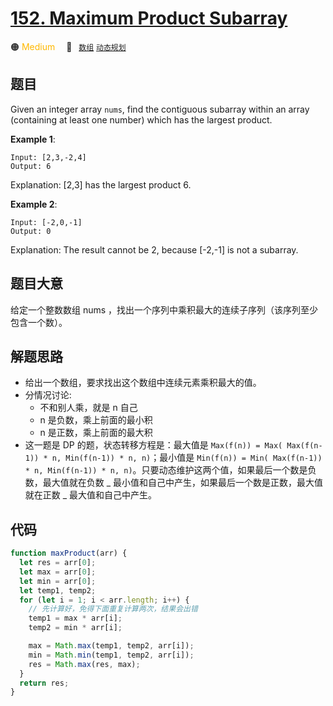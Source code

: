 # [152. Maximum Product Subarray](https://leetcode.com/problems/maximum-product-subarray/)

🟠 <font color=#ffb800>Medium</font>&emsp; 🔖&ensp; [`数组`](/leetcode/outline/tag/array.md) [`动态规划`](/leetcode/outline/tag/dynamic-programming.md)

## 题目

Given an integer array `nums`, find the contiguous subarray within an array (containing at least one number) which has the largest product.

**Example 1**:

```
Input: [2,3,-2,4]
Output: 6
```

Explanation: [2,3] has the largest product 6.

**Example 2**:

```
Input: [-2,0,-1]
Output: 0
```

Explanation: The result cannot be 2, because [-2,-1] is not a subarray.

## 题目大意

给定一个整数数组 nums ，找出一个序列中乘积最大的连续子序列（该序列至少包含一个数）。

## 解题思路

- 给出一个数组，要求找出这个数组中连续元素乘积最大的值。
- 分情况讨论:
  - 不和别人乘，就是 n 自己
  - n 是负数，乘上前面的最小积
  - n 是正数，乘上前面的最大积
- 这一题是 DP 的题，状态转移方程是：最大值是 `Max(f(n)) = Max( Max(f(n-1)) * n, Min(f(n-1)) * n, n)`；最小值是 `Min(f(n)) = Min( Max(f(n-1)) * n, Min(f(n-1)) * n, n)`。只要动态维护这两个值，如果最后一个数是负数，最大值就在负数 _ 最小值和自己中产生，如果最后一个数是正数，最大值就在正数 _ 最大值和自己中产生。

## 代码

```javascript
function maxProduct(arr) {
  let res = arr[0];
  let max = arr[0];
  let min = arr[0];
  let temp1, temp2;
  for (let i = 1; i < arr.length; i++) {
    // 先计算好，免得下面重复计算两次，结果会出错
    temp1 = max * arr[i];
    temp2 = min * arr[i];

    max = Math.max(temp1, temp2, arr[i]);
    min = Math.min(temp1, temp2, arr[i]);
    res = Math.max(res, max);
  }
  return res;
}
```
